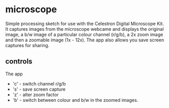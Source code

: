 microscope
==========

Simple processing sketch for use with the Celestron Digital Microscope Kit. It captures images from the microscope webcame and displays the original image, a b/w image of a particular colour channel (r/g/b), a 2x zoom image and then a zoomable image (1x - 12x). The app also allows you save screen captures for sharing.

controls
--------

The app 

* 'c' - switch channel r/g/b
* 's' - save screen capture
* 'z' - alter zoom factor
* 'b' - switch between colour and b/w in the zoomed images.

